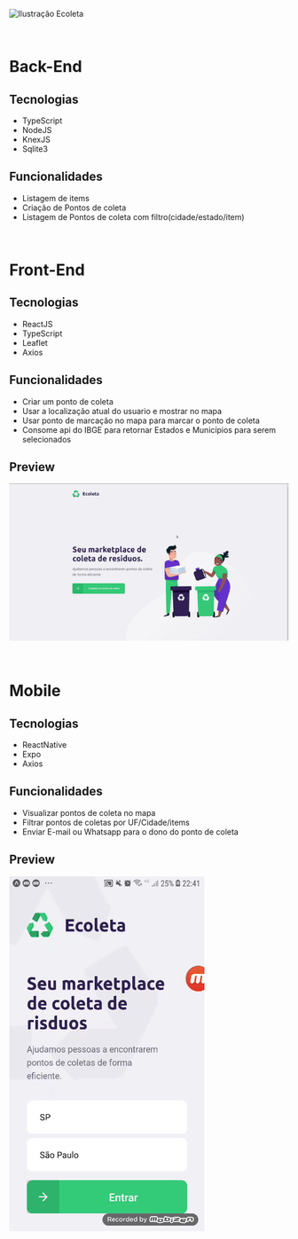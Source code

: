 ![Ilustração Ecoleta](https://user-images.githubusercontent.com/38081852/83580830-6f63e200-a513-11ea-9a27-0a109ec1e4d0.png)

<br>

# Back-End

  ## Tecnologias 

  - TypeScript
  - NodeJS
  - KnexJS
  - Sqlite3
  
  ## Funcionalidades

  - Listagem de items 
  - Criação de Pontos de coleta
  - Listagem de Pontos de coleta com filtro(cidade/estado/item)
  
  <br>
  
  
  # Front-End
  
   ## Tecnologias
   
   - ReactJS
   - TypeScript
   - Leaflet
   - Axios
   
   ## Funcionalidades
   
   - Criar um ponto de coleta
   - Usar a localização atual do usuario e mostrar no mapa
   - Usar ponto de marcação no mapa para marcar o ponto de coleta
   - Consome api do IBGE para retornar Estados e Municípios para serem selecionados
   
   ## Preview
   
   
   ![Demo CountPages alpha](/NWL.gif)
   
  
  <br>
  
  # Mobile
  
   ## Tecnologias
    
   - ReactNative
   - Expo
   - Axios
   
   ## Funcionalidades
   
   - Visualizar pontos de coleta no mapa
   - Filtrar pontos de coletas por UF/Cidade/items
   - Enviar E-mail ou Whatsapp para o dono do ponto de coleta
   
   ## Preview
   
   
   ![Demo CountPages alpha](/mobile.gif)
